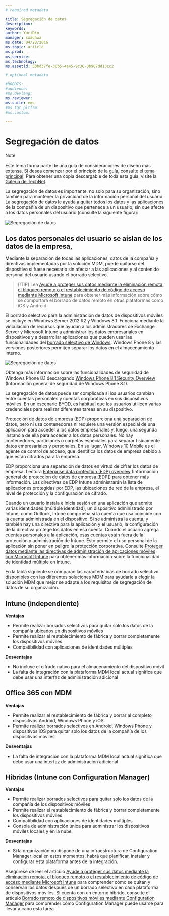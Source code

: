 ```yaml
---
# required metadata

title: Segregación de datos
description:
keywords:
author: YuriDio
manager: swadhwa
ms.date: 04/28/2016
ms.topic: article
ms.prod:
ms.service:
ms.technology:
ms.assetid: 50bd37fe-30b5-4a45-9c36-0b907dd13cc2

# optional metadata

#ROBOTS:
#audience:
#ms.devlang:
ms.reviewer: 
ms.suite: ems
#ms.tgt_pltfrm:
#ms.custom:

---
```


# Segregación de datos

>[!NOTE]
>Este tema forma parte de una guía de consideraciones de diseño más extensa. Si desea comenzar por el principio de la guía, consulte el [tema principal](mdm-design-considerations-guide.md). Para obtener una copia descargable de toda esta guía, visite la [Galería de TechNet](https://gallery.technet.microsoft.com/Mobile-Device-Management-7d401582).

La segregación de datos es importante, no solo para su organización, sino también para mantener la privacidad de la información personal del usuario. La segregación de datos le ayuda a quitar todos los datos y las aplicaciones de la compañía de un dispositivo que pertenece a un usuario, sin que afecte a los datos personales del usuario (consulte la siguiente figura):

![Segregación de datos](./media/MDM_Figure_10.png)

## Los datos personales del usuario se aíslan de los datos de la empresa,

Mediante la separación de todas las aplicaciones, datos de la compañía y directivas implementadas por la solución MDM, puede quitarse del dispositivo si fuese necesario sin afectar a las aplicaciones y al contenido personal del usuario usando el borrado selectivo. 

>[!TIP] Lea [Ayude a proteger sus datos mediante la eliminación remota, el bloqueo remoto o el restablecimiento de código de acceso mediante Microsoft Intune](/intune/deployuse/help-protect-your-data-with-remote-wipe,-remote-lock,-or-passcode-reset-using-microsoft-intune) para obtener más información sobre cómo se comportará el borrado de datos remoto en otras plataformas como iOS y Android. 

El borrado selectivo para la administración de datos de dispositivos móviles se incluye en Windows Server 2012 R2 y Windows 8.1. Funciona mediante la vinculación de recursos que ayudan a los administradores de Exchange Server y Microsoft Intune a administrar los datos empresariales en dispositivos y a desarrollar aplicaciones que pueden usar las funcionalidades del [borrado selectivo de Windows](https://technet.microsoft.com/library/dn486874.aspx).  Windows Phone 8 y las versiones posteriores permiten separar los datos en el almacenamiento interno.

![Segregación de datos](./media/MDM_Figure_11.png)

Obtenga más información sobre las funcionalidades de seguridad de Windows Phone 8.1 descargando [Windows Phone 8.1 Security Overview](http://www.microsoft.com/download/details.aspx?id=42509) (Información general de seguridad de Windows Phone 8.1).

La segregación de datos puede ser complicada si los usuarios cambian entre cuentas personales y cuentas corporativas en sus dispositivos móviles. En un escenario BYOD, es habitual que los usuarios utilicen varias credenciales para realizar diferentes tareas en su dispositivo. 

Protección de datos de empresa (EDP) proporciona una separación de datos, pero ni usa contenedores ni requiere una versión especial de una aplicación para acceder a los datos empresariales y, luego, una segunda instancia de ella para acceder a los datos personales. No hay contenedores, particiones o carpetas especiales para separar físicamente datos empresariales y personales. En su lugar, Windows 10 Mobile es el agente de control de acceso, que identifica los datos de empresa debido a que están cifrados para la empresa. 

EDP proporciona una separación de datos en virtud de cifrar los datos de empresa. Lectura [Enterprise data protection (EDP) overview](https://technet.microsoft.com/library/dn985838.aspx) (Información general de protección de datos de empresa [EDP]) para obtener más información. Las directivas de EDP Intune administrarán la lista de aplicaciones protegidas por EDP, las ubicaciones de red de la empresa, el nivel de protección y la configuración de cifrado.

Cuando un usuario instala e inicia sesión en una aplicación que admite varias identidades (múltiple identidad), un dispositivo administrado por Intune, como Outlook, Intune comprueba si la cuenta que usa coincide con la cuenta administrada en el dispositivo. Si se administra la cuenta, y también hay una directiva para la aplicación y el usuario, la configuración de la directiva protege los datos en esa cuenta. Cuando el usuario agrega cuentas personales a la aplicación, esas cuentas están fuera de la protección y administración de Intune. Esto permite el uso personal de la aplicación sin poner en peligro la protección corporativa. Consulte [Proteger datos mediante las directivas de administración de aplicaciones móviles con Microsoft Intune](/intune/deployuse/configure-and-deploy-mobile-application-management-policies-in-the-microsoft-intune-console) para obtener más información sobre la funcionalidad de identidad múltiple en Intune. 

En la tabla siguiente se comparan las características de borrado selectivo disponibles con las diferentes soluciones MDM para ayudarle a elegir la solución MDM que mejor se adapte a los requisitos de segregación de datos de su organización.

## Intune (independiente)

**Ventajas**

- Permite realizar borrados selectivos para quitar solo los datos de la compañía ubicados en dispositivos móviles
- Permite realizar el restablecimiento de fábrica y borrar completamente los dispositivos móviles
- Compatibilidad con aplicaciones de identidades múltiples

**Desventajas**

- No incluye el cifrado nativo para el almacenamiento del dispositivo móvil
- La falta de integración con la plataforma MDM local actual significa que debe usar una interfaz de administración adicional

## Office 365 con MDM

**Ventajas**

- Permite realizar el restablecimiento de fábrica y borrar al completo dispositivos Android, Windows Phone y iOS
- Permite realizar borrados selectivos en Android, Windows Phone y dispositivos iOS para quitar solo los datos de la compañía de los dispositivos móviles

**Desventajas**

- La falta de integración con la plataforma MDM local actual significa que debe usar una interfaz de administración adicional

## Híbridas (Intune con Configuration Manager)

**Ventajas**

- Permite realizar borrados selectivos para quitar solo los datos de la compañía de los dispositivos móviles
- Permite realizar el restablecimiento de fábrica y borrar completamente los dispositivos móviles
- Compatibilidad con aplicaciones de identidades múltiples
- Consola de administración única para administrar los dispositivos móviles locales y en la nube

**Desventajas**

- Si la organización no dispone de una infraestructura de Configuration Manager local en estos momentos, habrá que planificar, instalar y configurar esta plataforma antes de la integración.

Asegúrese de leer el artículo [Ayude a proteger sus datos mediante la eliminación remota, el bloqueo remoto o el restablecimiento de código de acceso mediante Microsoft Intune](/intune/deployuse/help-protect-your-data-with-remote-wipe,-remote-lock,-or-passcode-reset-using-microsoft-intune) para comprender cómo se quitan y conservan los datos después de un borrado selectivo en cada plataforma de dispositivos móviles. Si cuenta con un entorno híbrido, consulte el artículo [Borrado remoto de dispositivos móviles mediante Configuration Manager](https://technet.microsoft.com/library/dn956981.aspx) para comprender cómo Configuration Manager puede usarse para llevar a cabo esta tarea.

<!--HONumber=Apr16_HO2-->


